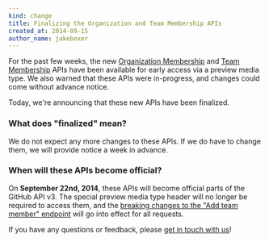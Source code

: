 ```yaml
---
kind: change
title: Finalizing the Organization and Team Membership APIs
created_at: 2014-09-15
author_name: jakeboxer
---
```


For the past few weeks, the new [Organization Membership][org-membership-api] and [Team Membership][team-membership-api] APIs have been available for early access via a preview media type. We also warned that these APIs were in-progress, and changes could come without advance notice.

Today, we're announcing that these new APIs have been finalized.

### What does "finalized" mean?

We do not expect any more changes to these APIs. If we do have to change them, we will provide notice a week in advance.

### When will these APIs become official?

On **September 22nd, 2014**, these APIs will become official parts of the GitHub API v3. The special preview media type header will no longer be required to access them, and the [breaking changes to the "Add team member" endpoint][add-team-member] will go into effect for all requests.

If you have any questions or feedback, please [get in touch with us][contact]!

[contact]: https://github.com/contact?form[subject]=Organization+and+Team+Membership+APIs
[org-membership-api]: /changes/2014-08-28-accepting-organization-invitations-from-the-api/
[team-membership-api]: /changes/2014-08-05-team-memberships-api/
[add-team-member]: /v3/orgs/teams/#add-team-member
